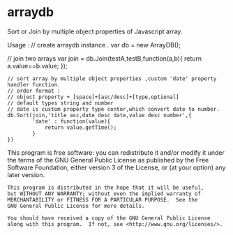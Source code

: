 # arraydb
Sort or Join by multiple object properties of Javascript array.

Usage :
  // create arraydb instance .
  var db = new ArrayDB();
  
  // join two arrays
  var join = db.Join(testA,testB,function(a,b){
			return a.value==b.value;
	});
	
	// sort array by multiple object properties ,custom 'date' property handler function.
	// order format :
	// object property + [space]+[asc/desc]+[type,optional]
	// default types string and number
	// date is custom property type contor,which convert date to number.
	db.Sort(join,'title asc,date desc date,value desc number',{
			'date' : function(value){
				return value.getTime();
			}
	})
  
This program is free software: you can redistribute it and/or modify
    it under the terms of the GNU General Public License as published by
    the Free Software Foundation, either version 3 of the License, or
    (at your option) any later version.

    This program is distributed in the hope that it will be useful,
    but WITHOUT ANY WARRANTY; without even the implied warranty of
    MERCHANTABILITY or FITNESS FOR A PARTICULAR PURPOSE.  See the
    GNU General Public License for more details.

    You should have received a copy of the GNU General Public License
    along with this program.  If not, see <http://www.gnu.org/licenses/>.
